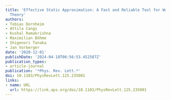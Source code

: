 ```yaml
---
title: 'Effective Static Approximation: A Fast and Reliable Tool for Warm-Dense Matter
  Theory'
authors:
- Tobias Dornheim
- Attila Cangi
- Kushal Ramakrishna
- Maximilian Böhme
- Shigenori Tanaka
- Jan Vorberger
date: '2020-12-01'
publishDate: '2024-04-18T06:56:53.452587Z'
publication_types:
- article-journal
publication: '*Phys. Rev. Lett.*'
doi: 10.1103/PhysRevLett.125.235001
links:
- name: URL
  url: https://link.aps.org/doi/10.1103/PhysRevLett.125.235001
---
```

